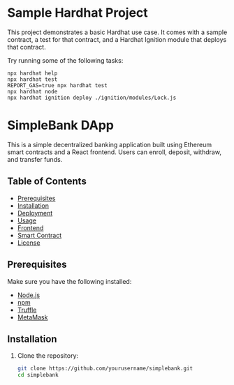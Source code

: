 # Sample Hardhat Project

This project demonstrates a basic Hardhat use case. It comes with a sample contract, a test for that contract, and a Hardhat Ignition module that deploys that contract.

Try running some of the following tasks:

```shell
npx hardhat help
npx hardhat test
REPORT_GAS=true npx hardhat test
npx hardhat node
npx hardhat ignition deploy ./ignition/modules/Lock.js
```

# SimpleBank DApp

This is a simple decentralized banking application built using Ethereum smart contracts and a React frontend. Users can enroll, deposit, withdraw, and transfer funds.

## Table of Contents

- [Prerequisites](#prerequisites)
- [Installation](#installation)
- [Deployment](#deployment)
- [Usage](#usage)
- [Frontend](#frontend)
- [Smart Contract](#smart-contract)
- [License](#license)

## Prerequisites

Make sure you have the following installed:

- [Node.js](https://nodejs.org/)
- [npm](https://www.npmjs.com/)
- [Truffle](https://www.trufflesuite.com/)
- [MetaMask](https://metamask.io/)

## Installation

1. Clone the repository:

   ```sh
   git clone https://github.com/yourusername/simplebank.git
   cd simplebank

